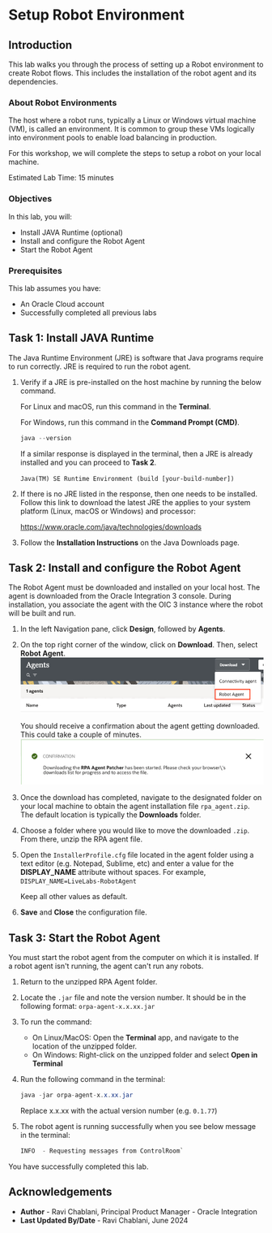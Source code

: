 # Setup Robot Environment

## Introduction

This lab walks you through the process of setting up a Robot environment to create Robot flows. This includes the installation of the robot agent and its dependencies.

### About Robot Environments

The host where a robot runs, typically a Linux or Windows virtual machine (VM), is called an environment. It is common to group these VMs logically into environment pools to enable load balancing in production.

For this workshop, we will complete the steps to setup a robot on your local machine.

Estimated Lab Time: 15 minutes

### Objectives

In this lab, you will:

* Install JAVA Runtime (optional)
* Install and configure the Robot Agent
* Start the Robot Agent

### Prerequisites

This lab assumes you have:

* An Oracle Cloud account
* Successfully completed all previous labs

## Task 1: Install JAVA Runtime

The Java Runtime Environment (JRE) is software that Java programs require to run correctly. JRE is required to run the robot agent.

1. Verify if a JRE is pre-installed on the host machine by running the below command.

    For Linux and macOS, run this command in the **Terminal**. 

    For Windows, run this command in the **Command Prompt (CMD)**.

    ```java
    java --version
    ```

    If a similar response is displayed in the terminal, then a JRE is already installed and you can proceed to **Task 2**.

    ```Java(TM) SE Runtime Environment (build [your-build-number])```

2. If there is no JRE listed in the response, then one needs to be installed. Follow this link to download the latest JRE the applies to your system platform (Linux, macOS or Windows) and processor:

    https://www.oracle.com/java/technologies/downloads

3. Follow the **Installation Instructions** on the Java Downloads page.

## Task 2: Install and configure the Robot Agent

The Robot Agent must be downloaded and installed on your local host. The agent is downloaded from the Oracle Integration 3 console. During installation, you associate the agent with the OIC 3 instance where the robot will be built and run.

1. In the left Navigation pane, click **Design**, followed by **Agents**.

2. On the top right corner of the window, click on **Download**. Then, select **Robot Agent**.
![Download Robot Agent](./images/download-robot-agent.png ' ')

    You should receive a confirmation about the agent getting downloaded. This could take a couple of minutes.
    ![Download Robot Agent notification](./images/download-robot-agent-notification.png ' ')

3. Once the download has completed, navigate to the designated folder on your local machine to obtain the agent installation file ```rpa_agent.zip```. The default location is typically the **Downloads** folder.

4. Choose a folder where you would like to move the downloaded ```.zip```. From there, unzip the RPA agent file.

5. Open the ```InstallerProfile.cfg``` file located in the agent folder using a text editor (e.g. Notepad, Sublime, etc) and enter a value for the **DISPLAY_NAME** attribute without spaces. For example, `DISPLAY_NAME=LiveLabs-RobotAgent`

    Keep all other values as default.

6. **Save** and **Close** the configuration file.

## Task 3: Start the Robot Agent

You must start the robot agent from the computer on which it is installed. If a robot agent isn't running, the agent can't run any robots.

1. Return to the unzipped RPA Agent folder.

2. Locate the `.jar` file and note the version number. It should be in the following format: `orpa-agent-x.x.xx.jar`

3. To run the command:

    * On Linux/MacOS: Open the **Terminal** app, and navigate to the location of the unzipped folder.  
    * On Windows: Right-click on the unzipped folder and select **Open in Terminal**

4. Run the following command in the terminal:

    ```java
    java -jar orpa-agent-x.x.xx.jar
    ```

    Replace x.x.xx with the actual version number (e.g. `0.1.77`)

5. The robot agent is running successfully when you see below message in the terminal:

    ```java
    INFO  - Requesting messages from ControlRoom`
    ```

You have successfully completed this lab.

## Acknowledgements

* **Author** - Ravi Chablani, Principal Product Manager - Oracle Integration
* **Last Updated By/Date** - Ravi Chablani, June 2024